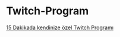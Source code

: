 # Twitch-Program
<a href="https://onurgule.medium.com/65dc1629e855">15 Dakikada kendinize özel Twitch Programı</a>
